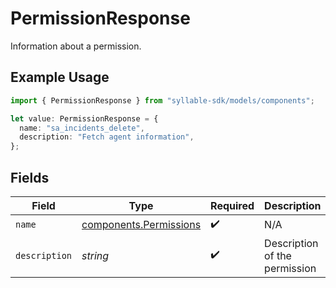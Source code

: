 # PermissionResponse

Information about a permission.

## Example Usage

```typescript
import { PermissionResponse } from "syllable-sdk/models/components";

let value: PermissionResponse = {
  name: "sa_incidents_delete",
  description: "Fetch agent information",
};
```

## Fields

| Field                                                            | Type                                                             | Required                                                         | Description                                                      | Example                                                          |
| ---------------------------------------------------------------- | ---------------------------------------------------------------- | ---------------------------------------------------------------- | ---------------------------------------------------------------- | ---------------------------------------------------------------- |
| `name`                                                           | [components.Permissions](../../models/components/permissions.md) | :heavy_check_mark:                                               | N/A                                                              |                                                                  |
| `description`                                                    | *string*                                                         | :heavy_check_mark:                                               | Description of the permission                                    | Fetch agent information                                          |